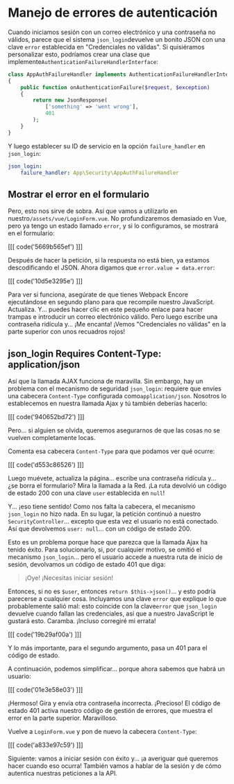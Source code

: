 # Manejo de errores de autenticación

Cuando iniciamos sesión con un correo electrónico y una contraseña no válidos, parece que el sistema `json_login`devuelve un bonito JSON con una clave `error` establecida en "Credenciales no válidas". Si quisiéramos personalizar esto, podríamos crear una clase que implemente`AuthenticationFailureHandlerInterface`:

```php
class AppAuthFailureHandler implements AuthenticationFailureHandlerInterface
{
    public function onAuthenticationFailure($request, $exception)
    {
        return new JsonResponse(
            ['something' => 'went wrong'],
            401
        );
    }
}
```

Y luego establecer su ID de servicio en la opción `failure_handler` en `json_login`:

```yaml
json_login:
    failure_handler: App\Security\AppAuthFailureHandler
```

## Mostrar el error en el formulario

Pero, esto nos sirve de sobra. Así que vamos a utilizarlo en nuestro`/assets/vue/LoginForm.vue`. No profundizaremos demasiado en Vue, pero ya tengo un estado llamado `error`, y si lo configuramos, se mostrará en el formulario:

[[[ code('5669b565ef') ]]]

Después de hacer la petición, si la respuesta no está bien, ya estamos descodificando el JSON. Ahora digamos que `error.value = data.error`:

[[[ code('10d5e3295e') ]]]

Para ver si funciona, asegúrate de que tienes Webpack Encore ejecutándose en segundo plano para que recompile nuestro JavaScript. Actualiza. Y... puedes hacer clic en este pequeño enlace para hacer trampas e introducir un correo electrónico válido. Pero luego escribe una contraseña ridícula y... ¡Me encanta! ¡Vemos "Credenciales no válidas" en la parte superior con unos recuadros rojos!

## json_login Requires Content-Type: application/json

Así que la llamada AJAX funciona de maravilla. Sin embargo, hay un problema con el mecanismo de seguridad `json_login`: requiere que envíes una cabecera `Content-Type` configurada como`application/json`. Nosotros lo establecemos en nuestra llamada Ajax y tú también deberías hacerlo:

[[[ code('940652bd72') ]]]

Pero... si alguien se olvida, queremos asegurarnos de que las cosas no se vuelven completamente locas.

Comenta esa cabecera `Content-Type` para que podamos ver qué ocurre:

[[[ code('d553c86526') ]]]

Luego muévete, actualiza la página... escribe una contraseña ridícula y... ¿se borra el formulario? Mira la llamada a la Red. ¡La ruta devolvió un código de estado 200 con una clave `user` establecida en `null`!

Y... ¡eso tiene sentido! Como nos falta la cabecera, el mecanismo `json_login` no hizo nada. En su lugar, la petición continuó a nuestro `SecurityController`... excepto que esta vez el usuario no está conectado. Así que devolvemos `user: null`... con un código de estado 200.

Esto es un problema porque hace que parezca que la llamada Ajax ha tenido éxito. Para solucionarlo, si, por cualquier motivo, se omitió el mecanismo `json_login`... pero el usuario accede a nuestra ruta de inicio de sesión, devolvamos un código de estado 401 que diga:

> ¡Oye! ¡Necesitas iniciar sesión!

Entonces, si no es `$user`, entonces `return $this->json()`... y esto podría parecerse a cualquier cosa. Incluyamos una clave `error` que explique lo que probablemente salió mal: esto coincide con la clave`error` que `json_login` devuelve cuando fallan las credenciales, así que a nuestro JavaScript le gustará esto. Caramba. ¡Incluso corregiré mi errata!

[[[ code('19b29af00a') ]]]

Y lo más importante, para el segundo argumento, pasa un 401 para el código de estado.

A continuación, podemos simplificar... porque ahora sabemos que habrá un usuario:

[[[ code('01e3e58e03') ]]]

¡Hermoso! Gira y envía otra contraseña incorrecta. ¡Precioso! El código de estado 401 activa nuestro código de gestión de errores, que muestra el error en la parte superior. Maravilloso.

Vuelve a `LoginForm.vue` y pon de nuevo la cabecera `Content-Type`:

[[[ code('a833e97c59') ]]]

Siguiente: vamos a iniciar sesión con éxito y... ¡a averiguar qué queremos hacer cuando eso ocurra! También vamos a hablar de la sesión y de cómo autentica nuestras peticiones a la API.
